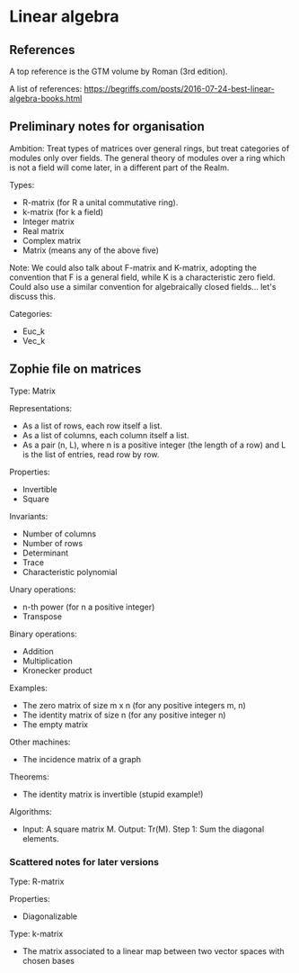 # Linear algebra


## References


A top reference is the GTM volume by Roman (3rd edition).

A list of references:
https://begriffs.com/posts/2016-07-24-best-linear-algebra-books.html


## Preliminary notes for organisation

Ambition: Treat types of matrices over general rings, but treat categories of modules only over fields. The general theory of modules over a ring which is not a field will come later, in a different part of the Realm.

Types:
- R-matrix (for R a unital commutative ring).
- k-matrix (for k a field)
- Integer matrix
- Real matrix
- Complex matrix
- Matrix (means any of the above five)

Note: We could also talk about F-matrix and K-matrix, adopting the convention that F is a general field, while K is a characteristic zero field. Could also use a similar convention for algebraically closed fields... let's discuss this.

Categories:
- Euc_k
- Vec_k


## Zophie file on matrices

Type: Matrix

Representations:
- As a list of rows, each row itself a list.
- As a list of columns, each column itself a list.
- As a pair (n, L), where n is a positive integer (the length of a row) and L is the list of entries, read row by row.

Properties:
- Invertible
- Square

Invariants:
- Number of columns
- Number of rows
- Determinant
- Trace
- Characteristic polynomial

Unary operations:
- n-th power (for n a positive integer)
- Transpose

Binary operations:
- Addition
- Multiplication
- Kronecker product

Examples:
- The zero matrix of size m x n (for any positive integers m, n)
- The identity matrix of size n (for any positive integer n)
- The empty matrix

Other machines:
- The incidence matrix of a graph

Theorems:
- The identity matrix is invertible (stupid example!)

Algorithms:
- Input: A square matrix M. Output: Tr(M). Step 1: Sum the diagonal elements.




### Scattered notes for later versions

Type: R-matrix

Properties:
- Diagonalizable


Type: k-matrix  

- The matrix associated to a linear map between two vector spaces with chosen bases
